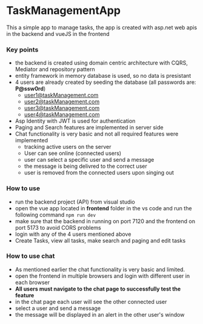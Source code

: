 # TaskManagementApp
This a simple app to manage tasks, the app is created with asp.net web apis in the backend and vueJS in the frontend

### Key points
* the backend is created using domain centric architecture with CQRS, Mediator and repository pattern
* entity framework in memory database is used, so no data is presistant
* 4 users are already created by seeding the database (all passwords are: **P@ssw0rd**)
  * user1@taskManagement.com
  * user2@taskManagement.com
  * user3@taskManagement.com
  * user4@taskManagement.com
* Asp Identity with JWT is used for authentication
* Paging and Search features are implemented in server side
* Chat functionality is very basic and not all required features were implemented
  * tracking active users on the server
  * User can see online (connected users)
  * user can select a specific user and send a message
  * the message is being delivred to the correct user
  * user is removed from the connected users upon singing out

### How to use
* run the backend project (API) from visual studio
* open the vue app located in **frontend** folder in the vs code and run the following command `npm run dev`
* make sure that the backend in running on port 7120 and the frontend  on port 5173 to avoid CORS problems
* login with any of the 4 users mentioned above
* Create Tasks, view all tasks, make search and paging and edit tasks

### How to use chat
* As mentioned earlier the chat functionality is very basic and limited.
* open the frontend in multiple browsers and login with different user in each browser
* **All users must navigate to the chat page to successfully test the feature**
* in the chat page each user will see the other connected user
* select a user and send a message
* the message will be displayed in an alert in the other user's window

